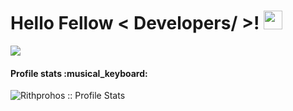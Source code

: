 <h1> Hello Fellow < Developers/ >! <img src = "https://raw.githubusercontent.com/MartinHeinz/MartinHeinz/master/wave.gif" width = 30px> </h1>
<p align='center'>
</p>

<p>
  <a href="https://github.com/DenverCoder1/readme-typing-svg"><img src="https://readme-typing-svg.herokuapp.com?&font=IBM+Plex+Sans&color=abcdef&size=20&lines=Welcome+to+my+GitHub+Profile!;I'm+a+Software+Engineer;Working+with+JS/TS+Tech+Stack;" /></a>
</p>

<h4>Profile stats :musical_keyboard:</h4>

<p><img src="https://github-readme-stats.vercel.app/api?username=Rithprohos&show_icons=true&theme=tokyonight&count_private=true" alt="Rithprohos :: Profile Stats" /></p>

<!-- <p align="center"><img src="https://thumbs.gfycat.com/GoodnaturedFondGaur-size_restricted.gif" alt="Synthwave" height="300" width="500"></p>
 -->
